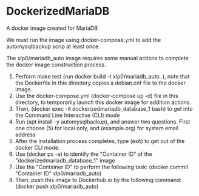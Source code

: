 # DockerizedMariaDB
A docker image created for MariaDB

We must run the image using docker-compose.yml to add the automysqlbackup scrip at least once.

The xlp0/mariadb_auto image requires some manual actions to complete the docker image construction process.
1. Perform make test (run docker build -t xlp0/mariadb_auto .), note that the Dockerfile in this directory copies a debian.cnf file to the docker image.
2. Use the docker-compose.yml (docker-compose up -d) file in this directory, to temporarily launch this docker image for addition actions.
3. Then, (docker exec -it dockerizedmariadb_database_1 bash) to get into the Command Line Interactive (CLI) mode
4. Run (apt install -y automysqlbackup), and answer two questions. First one choose (5) for local only, and (example.org) for system email address
5. After the installation process completes, type (exit) to get out of the docker CLI mode.
6. Use (docker ps -a) to identify the "Container ID" of the "dockerizedmariadb_database_1" image
7. Use the "Container ID" to perform the following task: (docker commit "Container ID" xlp0/mariadb_auto)
8. Then, push this image to Dockerhub.io by the following command: (docker push xlp0/mariadb_auto)

